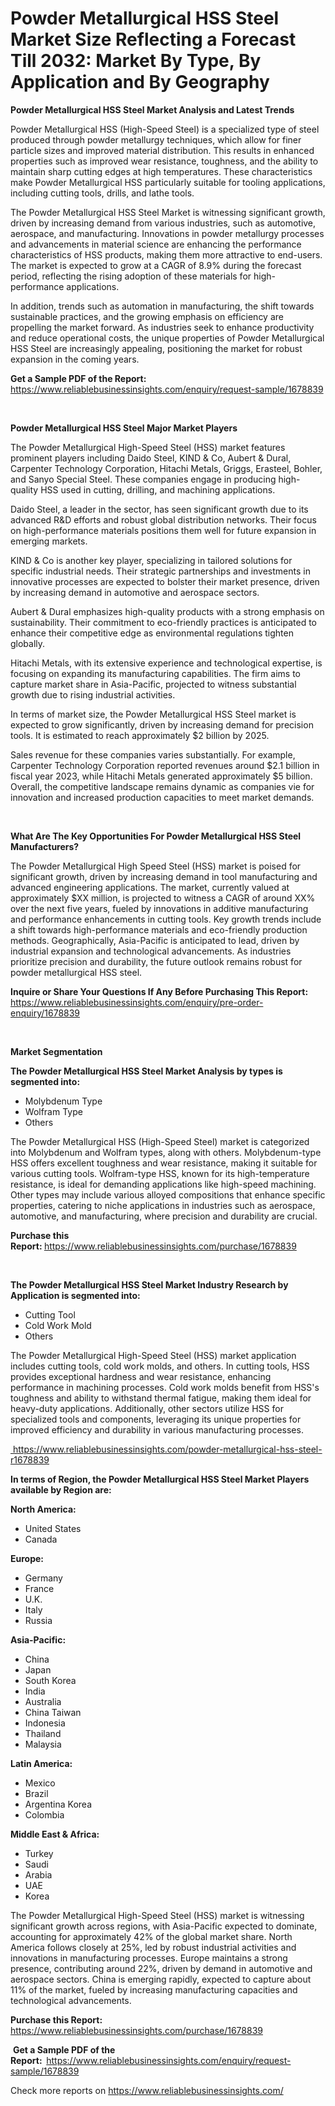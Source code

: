 <p><h1>Powder Metallurgical HSS Steel Market Size Reflecting a Forecast Till 2032: Market By Type, By Application and By Geography</h1></p><p><strong>Powder Metallurgical HSS Steel Market Analysis and Latest Trends</strong></p>
<p><p>Powder Metallurgical HSS (High-Speed Steel) is a specialized type of steel produced through powder metallurgy techniques, which allow for finer particle sizes and improved material distribution. This results in enhanced properties such as improved wear resistance, toughness, and the ability to maintain sharp cutting edges at high temperatures. These characteristics make Powder Metallurgical HSS particularly suitable for tooling applications, including cutting tools, drills, and lathe tools.</p><p>The Powder Metallurgical HSS Steel Market is witnessing significant growth, driven by increasing demand from various industries, such as automotive, aerospace, and manufacturing. Innovations in powder metallurgy processes and advancements in material science are enhancing the performance characteristics of HSS products, making them more attractive to end-users. The market is expected to grow at a CAGR of 8.9% during the forecast period, reflecting the rising adoption of these materials for high-performance applications.</p><p>In addition, trends such as automation in manufacturing, the shift towards sustainable practices, and the growing emphasis on efficiency are propelling the market forward. As industries seek to enhance productivity and reduce operational costs, the unique properties of Powder Metallurgical HSS Steel are increasingly appealing, positioning the market for robust expansion in the coming years.</p></p>
<p><strong>Get a Sample PDF of the Report:&nbsp;</strong> <a href="https://www.reliablebusinessinsights.com/enquiry/request-sample/1678839?utm_campaign=2752&utm_medium=2&utm_source=Github&utm_content=ia&utm_term=24032025&utm_id=powder-metallurgical-hss-steel">https://www.reliablebusinessinsights.com/enquiry/request-sample/1678839</a></p>
<p>&nbsp;</p>
<p><strong>Powder Metallurgical HSS Steel Major Market Players</strong></p>
<p><p>The Powder Metallurgical High-Speed Steel (HSS) market features prominent players including Daido Steel, KIND & Co, Aubert & Dural, Carpenter Technology Corporation, Hitachi Metals, Griggs, Erasteel, Bohler, and Sanyo Special Steel. These companies engage in producing high-quality HSS used in cutting, drilling, and machining applications.</p><p>Daido Steel, a leader in the sector, has seen significant growth due to its advanced R&D efforts and robust global distribution networks. Their focus on high-performance materials positions them well for future expansion in emerging markets.</p><p>KIND & Co is another key player, specializing in tailored solutions for specific industrial needs. Their strategic partnerships and investments in innovative processes are expected to bolster their market presence, driven by increasing demand in automotive and aerospace sectors.</p><p>Aubert & Dural emphasizes high-quality products with a strong emphasis on sustainability. Their commitment to eco-friendly practices is anticipated to enhance their competitive edge as environmental regulations tighten globally.</p><p>Hitachi Metals, with its extensive experience and technological expertise, is focusing on expanding its manufacturing capabilities. The firm aims to capture market share in Asia-Pacific, projected to witness substantial growth due to rising industrial activities.</p><p>In terms of market size, the Powder Metallurgical HSS Steel market is expected to grow significantly, driven by increasing demand for precision tools. It is estimated to reach approximately $2 billion by 2025.</p><p>Sales revenue for these companies varies substantially. For example, Carpenter Technology Corporation reported revenues around $2.1 billion in fiscal year 2023, while Hitachi Metals generated approximately $5 billion. Overall, the competitive landscape remains dynamic as companies vie for innovation and increased production capacities to meet market demands.</p></p>
<p>&nbsp;</p>
<p><strong>What Are The Key Opportunities For Powder Metallurgical HSS Steel Manufacturers?</strong></p>
<p><p>The Powder Metallurgical High Speed Steel (HSS) market is poised for significant growth, driven by increasing demand in tool manufacturing and advanced engineering applications. The market, currently valued at approximately $XX million, is projected to witness a CAGR of around XX% over the next five years, fueled by innovations in additive manufacturing and performance enhancements in cutting tools. Key growth trends include a shift towards high-performance materials and eco-friendly production methods. Geographically, Asia-Pacific is anticipated to lead, driven by industrial expansion and technological advancements. As industries prioritize precision and durability, the future outlook remains robust for powder metallurgical HSS steel.</p></p>
<p><strong>Inquire or Share Your Questions If Any Before Purchasing This Report:</strong> <a href="https://www.reliablebusinessinsights.com/enquiry/pre-order-enquiry/1678839?utm_campaign=2752&utm_medium=2&utm_source=Github&utm_content=ia&utm_term=24032025&utm_id=powder-metallurgical-hss-steel">https://www.reliablebusinessinsights.com/enquiry/pre-order-enquiry/1678839</a></p>
<p>&nbsp;</p>
<p><strong>Market Segmentation</strong></p>
<p><strong>The Powder Metallurgical HSS Steel Market Analysis by types is segmented into:</strong></p>
<p><ul><li>Molybdenum Type</li><li>Wolfram Type</li><li>Others</li></ul></p>
<p><p>The Powder Metallurgical HSS (High-Speed Steel) market is categorized into Molybdenum and Wolfram types, along with others. Molybdenum-type HSS offers excellent toughness and wear resistance, making it suitable for various cutting tools. Wolfram-type HSS, known for its high-temperature resistance, is ideal for demanding applications like high-speed machining. Other types may include various alloyed compositions that enhance specific properties, catering to niche applications in industries such as aerospace, automotive, and manufacturing, where precision and durability are crucial.</p></p>
<p><strong>Purchase this Report:&nbsp;</strong><a href="https://www.reliablebusinessinsights.com/purchase/1678839?utm_campaign=2752&utm_medium=2&utm_source=Github&utm_content=ia&utm_term=24032025&utm_id=powder-metallurgical-hss-steel">https://www.reliablebusinessinsights.com/purchase/1678839</a></p>
<p>&nbsp;</p>
<p><strong>The Powder Metallurgical HSS Steel Market Industry Research by Application is segmented into:</strong></p>
<p><ul><li>Cutting Tool</li><li>Cold Work Mold</li><li>Others</li></ul></p>
<p><p>The Powder Metallurgical High-Speed Steel (HSS) market application includes cutting tools, cold work molds, and others. In cutting tools, HSS provides exceptional hardness and wear resistance, enhancing performance in machining processes. Cold work molds benefit from HSS's toughness and ability to withstand thermal fatigue, making them ideal for heavy-duty applications. Additionally, other sectors utilize HSS for specialized tools and components, leveraging its unique properties for improved efficiency and durability in various manufacturing processes.</p></p>
<p><a href="https://www.reliablebusinessinsights.com/powder-metallurgical-hss-steel-r1678839?utm_campaign=2752&utm_medium=2&utm_source=Github&utm_content=ia&utm_term=24032025&utm_id=powder-metallurgical-hss-steel">&nbsp;https://www.reliablebusinessinsights.com/powder-metallurgical-hss-steel-r1678839</a></p>
<p><strong>In terms of Region, the Powder Metallurgical HSS Steel Market Players available by Region are:</strong></p>
<p>
    <p> <strong> North America: </strong>
        <ul>
            <li>United States</li>
            <li>Canada</li>
        </ul>
        </p> 
    <p> <strong> Europe: </strong>
        <ul>
            <li>Germany</li>
            <li>France</li>
            <li>U.K.</li>
            <li>Italy</li>
            <li>Russia</li>
        </ul>
        </p> 
    <p> <strong> Asia-Pacific: </strong>
        <ul>
            <li>China</li>
            <li>Japan</li>
            <li>South Korea</li>
            <li>India</li>
            <li>Australia</li>
            <li>China Taiwan</li>
            <li>Indonesia</li>
            <li>Thailand</li>
            <li>Malaysia</li>
        </ul>
        </p> 
    <p> <strong> Latin America: </strong>
        <ul>
            <li>Mexico</li>
            <li>Brazil</li>
            <li>Argentina Korea</li>
            <li>Colombia</li>
        </ul>
        </p> 
    <p> <strong> Middle East & Africa: </strong>
        <ul>
            <li>Turkey</li>
            <li>Saudi</li>
            <li>Arabia</li>
            <li>UAE</li>
            <li>Korea</li>
        </ul>
    </p>
    </p>
<p><p>The Powder Metallurgical High-Speed Steel (HSS) market is witnessing significant growth across regions, with Asia-Pacific expected to dominate, accounting for approximately 42% of the global market share. North America follows closely at 25%, led by robust industrial activities and innovations in manufacturing processes. Europe maintains a strong presence, contributing around 22%, driven by demand in automotive and aerospace sectors. China is emerging rapidly, expected to capture about 11% of the market, fueled by increasing manufacturing capacities and technological advancements.</p></p>
<p><strong>Purchase this Report: </strong><a href="https://www.reliablebusinessinsights.com/purchase/1678839?utm_campaign=2752&utm_medium=2&utm_source=Github&utm_content=ia&utm_term=24032025&utm_id=powder-metallurgical-hss-steel">https://www.reliablebusinessinsights.com/purchase/1678839</a></p>
<p>&nbsp;<strong>Get a Sample PDF of the Report:&nbsp;&nbsp;</strong><a href="https://www.reliablebusinessinsights.com/enquiry/request-sample/1678839?utm_campaign=2752&utm_medium=2&utm_source=Github&utm_content=ia&utm_term=24032025&utm_id=powder-metallurgical-hss-steel">https://www.reliablebusinessinsights.com/enquiry/request-sample/1678839</a></p>
<p><strong></strong></p>
<p>Check more reports on <a href="https://www.reliablebusinessinsights.com/?utm_campaign=2752&utm_medium=2&utm_source=Github&utm_content=ia&utm_term=24032025&utm_id=powder-metallurgical-hss-steel">https://www.reliablebusinessinsights.com/</a></p>